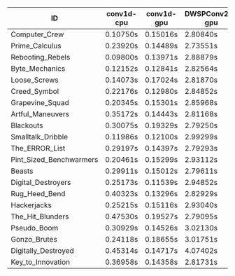 |ID|conv1d-cpu|conv1d-gpu|DWSPConv2D-gpu|gemm-gpu|avg|
|-|-|-|-|-|-|
|Computer_Crew|0.10750s|0.15016s|2.80840s|1.66342s|1.18237s|
|Prime_Calculus|0.23920s|0.14489s|2.73551s|1.68534s|1.20123s|
|Rebooting_Rebels|0.09800s|0.13971s|2.88879s|1.68418s|1.20267s|
|Byte_Mechanics|0.12152s|0.12841s|2.82564s|1.76644s|1.21050s|
|Loose_Screws|0.14073s|0.17024s|2.81870s|1.74447s|1.21854s|
|Creed_Symbol|0.22176s|0.12980s|2.84852s|1.67489s|1.21874s|
|Grapevine_Squad|0.20345s|0.15301s|2.85968s|1.71768s|1.23345s|
|Artful_Maneuvers|0.35172s|0.14443s|2.81168s|1.68401s|1.24796s|
|Blackouts|0.30075s|0.19329s|2.79250s|1.70998s|1.24913s|
|Smalltalk_Dribble|0.11986s|0.12100s|2.99299s|1.76273s|1.24915s|
|The_ERROR_List|0.29197s|0.14397s|2.79293s|1.88573s|1.27865s|
|Pint_Sized_Benchwarmers|0.20461s|0.15299s|2.93112s|1.85897s|1.28692s|
|Beasts|0.29911s|0.15012s|2.79611s|1.90806s|1.28835s|
|Digital_Destroyers|0.25173s|0.11539s|2.94852s|1.86319s|1.29471s|
|Rug_Heed_Bend|0.40323s|0.13296s|2.82929s|1.81575s|1.29531s|
|Hackerjacks|0.25215s|0.15116s|2.93040s|1.90864s|1.31059s|
|The_Hit_Blunders|0.47530s|0.19527s|2.79095s|1.87183s|1.33333s|
|Pseudo_Boom|0.30929s|0.14526s|3.02130s|1.88663s|1.34062s|
|Gonzo_Brutes|0.24118s|0.18655s|3.01751s|1.93953s|1.34619s|
|Digitally_Destroyed|0.45314s|0.14717s|4.07402s|2.46379s|1.78453s|
|Key_to_Innovation|0.36958s|0.14358s|2.81731s|infs|infs|
